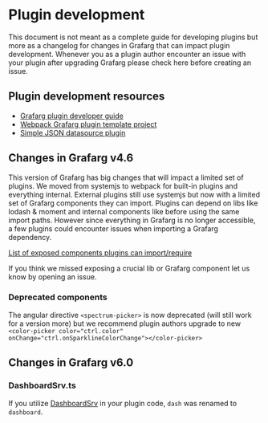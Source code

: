 # Plugin development 

This document is not meant as a complete guide for developing plugins but more as a changelog for changes in
Grafarg that can impact plugin development. Whenever you as a plugin author encounter an issue with your plugin after
upgrading Grafarg please check here before creating an issue. 

## Plugin development resources

- [Grafarg plugin developer guide](http://docs.grafarg.org/plugins/developing/development/)
- [Webpack Grafarg plugin template project](https://github.com/CorpGlory/grafarg-plugin-template-webpack)
- [Simple JSON datasource plugin](https://github.com/famarks/simple-json-datasource)

## Changes in Grafarg v4.6

This version of Grafarg has big changes that will impact a limited set of plugins. We moved from systemjs to webpack
for built-in plugins and everything internal. External plugins still use systemjs but now with a limited 
set of Grafarg components they can import. Plugins can depend on libs like lodash & moment and internal components 
like before using the same import paths. However since everything in Grafarg is no longer accessible, a few plugins could encounter issues when importing a Grafarg dependency. 

[List of exposed components plugins can import/require](https://github.com/famarks/grafarg/blob/master/public/app/features/plugins/plugin_loader.ts#L48)

If you think we missed exposing a crucial lib or Grafarg component let us know by opening an issue.  

### Deprecated components 

The angular directive `<spectrum-picker>` is now deprecated (will still work for a version more) but we recommend plugin authors
upgrade to new `<color-picker color="ctrl.color" onChange="ctrl.onSparklineColorChange"></color-picker>`

## Changes in Grafarg v6.0

### DashboardSrv.ts

If you utilize [DashboardSrv](https://github.com/famarks/grafarg/commit/8574dca081002f36e482b572517d8f05fd44453f#diff-1ab99561f9f6a10e1fafcddc39bc1d65) in your plugin code, `dash` was renamed to `dashboard`.
